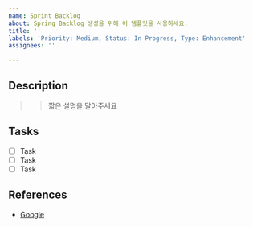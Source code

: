 ```yaml
---
name: Sprint Backlog
about: Spring Backlog 생성을 위해 이 템플릿을 사용하세요.
title: ''
labels: 'Priority: Medium, Status: In Progress, Type: Enhancement'
assignees: ''

---
```


## Description

>> 짧은 설명을 달아주세요

## Tasks

- [ ] Task
- [ ] Task
- [ ] Task

## References

- [Google](https://www.google.com/)

